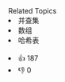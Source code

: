 <div><div>Related Topics</div><div><li>并查集</li><li>数组</li><li>哈希表</li></div></div><br><div><li>👍 187</li><li>👎 0</li></div>